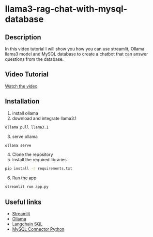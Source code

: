 # llama3-rag-chat-with-mysql-database

## Description
In this video tutorial I will show you how you can use streamlit, Ollama llama3 model and MySQL database to create a chatbot that can answer questions from the database.

## Video Tutorial
[Watch the video](https://www.youtube.com/watch?v=1Q1wv6J2Z1A)

## Installation
1. install ollama 
2. download and integrate llama3.1
```bash
ollama pull llama3.1
```
3. serve ollama
```bash
ollama serve
```
4. Clone the repository
5. Install the required libraries
```bash
pip install -r requirements.txt
```
6. Run the app
```bash
streamlit run app.py
```

## Useful links
- [Streamlit](https://streamlit.io/)
- [Ollama](https://ollama.com/download)
- [Langchain SQL](https://python.langchain.com/v0.1/docs/use_cases/sql/quickstart/)
- [MySQL Connector Python](https://pypi.org/project/mysql-connector-python/)
